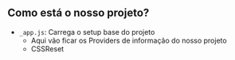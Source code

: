 

## Como está o nosso projeto?
- `_app.js`: Carrega o setup base do projeto
    - Aqui vão ficar os Providers de informação do nosso projeto
    - CSSReset 